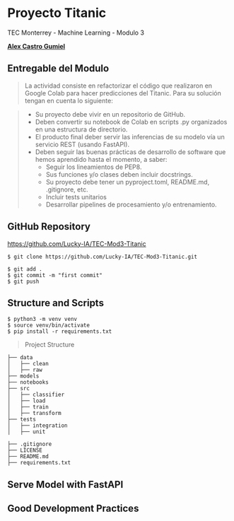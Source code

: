 # Proyecto Titanic

TEC Monterrey - Machine Learning - Modulo 3

**[Alex Castro Gumiel](https://www.linkedin.com/in/alex-castro-gumiel/)**

## Entregable del Modulo

> La actividad consiste en refactorizar el código que realizaron en Google Colab para hacer predicciones del Titanic. Para su solución tengan en cuenta lo siguiente:

> - Su proyecto debe vivir en un repositorio de GitHub.
> - Deben convertir su notebook de Colab en scripts .py organizados en una estructura de directorio.
> - El producto final deber servir las inferencias de su modelo vía un servicio REST (usando FastAPI).
> - Deben seguir las buenas prácticas de desarrollo de software que hemos aprendido hasta el momento, a saber:
>   - Seguir los lineamientos de PEP8.
>   - Sus funciones y/o clases deben incluir docstrings.
>   - Su proyecto debe tener un pyproject.toml, README.md, .gitignore, etc.
>   - Incluir tests unitarios
>   - Desarrollar pipelines de procesamiento y/o entrenamiento.

## GitHub Repository

https://github.com/Lucky-IA/TEC-Mod3-Titanic


```
$ git clone https://github.com/Lucky-IA/TEC-Mod3-Titanic.git
```

```
$ git add .
$ git commit -m "first commit"
$ git push
```

## Structure and Scripts

```
$ python3 -m venv venv
$ source venv/bin/activate
$ pip install -r requirements.txt
```

> Project Structure

    ├── data
    │   ├── clean
    │   ├── raw
    ├── models
    ├── notebooks
    ├── src
    │   ├── classifier
    │   ├── load
    │   ├── train
    │   ├── transform
    ├── tests
    │   ├── integration
    │   ├── unit
    
    ├── .gitignore
    ├── LICENSE
    ├── README.md
    ├── requirements.txt

## Serve Model with FastAPI



## Good Development Practices

